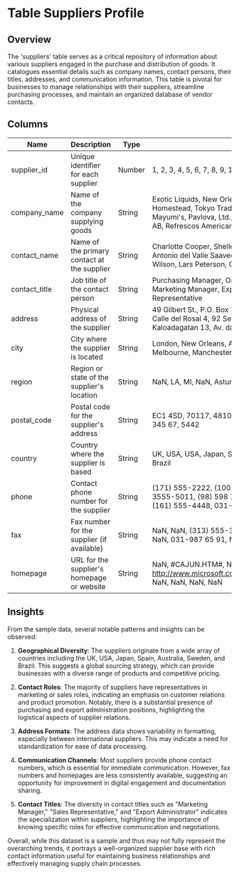 # Table Suppliers Profile

## Overview
The 'suppliers' table serves as a critical repository of information about various suppliers engaged in the purchase and distribution of goods. It catalogues essential details such as company names, contact persons, their titles, addresses, and communication information. This table is pivotal for businesses to manage relationships with their suppliers, streamline purchasing processes, and maintain an organized database of vendor contacts.

## Columns

| Name            | Description                                               | Type       | Sample Data                               |
|------------------|-----------------------------------------------------------|------------|-------------------------------------------|
| supplier_id      | Unique identifier for each supplier                       | Number     | 1, 2, 3, 4, 5, 6, 7, 8, 9, 10            |
| company_name     | Name of the company supplying goods                        | String     | Exotic Liquids, New Orleans Cajun Delights, Grandma Kelly's Homestead, Tokyo Traders, Cooperativa de Quesos 'Las Cabras', Mayumi's, Pavlova, Ltd., Specialty Biscuits, Ltd., PB Knäckebröd AB, Refrescos Americanas LTDA  |
| contact_name     | Name of the primary contact at the supplier               | String     | Charlotte Cooper, Shelley Burke, Regina Murphy, Yoshi Nagase, Antonio del Valle Saavedra, Mayumi Ohno, Ian Devling, Peter Wilson, Lars Peterson, Carlos Diaz |
| contact_title    | Job title of the contact person                            | String     | Purchasing Manager, Order Administrator, Sales Representative, Marketing Manager, Export Administrator, Marketing Representative |
| address          | Physical address of the supplier                           | String     | 49 Gilbert St., P.O. Box 78934, 707 Oxford Rd., 9-8 Sekimai, Calle del Rosal 4, 92 Setsuko, 74 Rose St., 29 King's Way, Kaloadagatan 13, Av. das Americanas 12.890 |
| city             | City where the supplier is located                        | String     | London, New Orleans, Ann Arbor, Tokyo, Oviedo, Osaka, Melbourne, Manchester, Göteborg, Sao Paulo |
| region           | Region or state of the supplier's location                | String     | NaN, LA, MI, NaN, Asturias, NaN, Victoria, NaN, NaN, NaN, NaN |
| postal_code      | Postal code for the supplier's address                    | String     | EC1 4SD, 70117, 48104, 100, 33007, 545, 3058, M14 GSD, S-345 67, 5442 |
| country          | Country where the supplier is based                        | String     | UK, USA, USA, Japan, Spain, Japan, Australia, UK, Sweden, Brazil |
| phone            | Contact phone number for the supplier                      | String     | (171) 555-2222, (100) 555-4822, (313) 555-5735, (03) 3555-5011, (98) 598 76 54, (06) 431-7877, (03) 444-2343, (161) 555-4448, 031-987 65 43, (11) 555 4640 |
| fax              | Fax number for the supplier (if available)                | String     | NaN, NaN, (313) 555-3349, NaN, NaN, NaN, (03) 444-6588, NaN, 031-987 65 91, NaN |
| homepage         | URL for the supplier's homepage or website                | String     | NaN, #CAJUN.HTM#, NaN, NaN, NaN, http://www.microsoft.com/accessdev/sampleapps/mayumi.htm#, NaN, NaN, NaN, NaN |

## Insights
From the sample data, several notable patterns and insights can be observed:

1. **Geographical Diversity**: The suppliers originate from a wide array of countries including the UK, USA, Japan, Spain, Australia, Sweden, and Brazil. This suggests a global sourcing strategy, which can provide businesses with a diverse range of products and competitive pricing.

2. **Contact Roles**: The majority of suppliers have representatives in marketing or sales roles, indicating an emphasis on customer relations and product promotion. Notably, there is a substantial presence of purchasing and export administration positions, highlighting the logistical aspects of supplier relations.

3. **Address Formats**: The address data shows variability in formatting, especially between international suppliers. This may indicate a need for standardization for ease of data processing.

4. **Communication Channels**: Most suppliers provide phone contact numbers, which is essential for immediate communication. However, fax numbers and homepages are less consistently available, suggesting an opportunity for improvement in digital engagement and documentation sharing.

5. **Contact Titles**: The diversity in contact titles such as "Marketing Manager," "Sales Representative," and "Export Administrator" indicates the specialization within suppliers, highlighting the importance of knowing specific roles for effective communication and negotiations.

Overall, while this dataset is a sample and thus may not fully represent the overarching trends, it portrays a well-organized supplier base with rich contact information useful for maintaining business relationships and effectively managing supply chain processes.